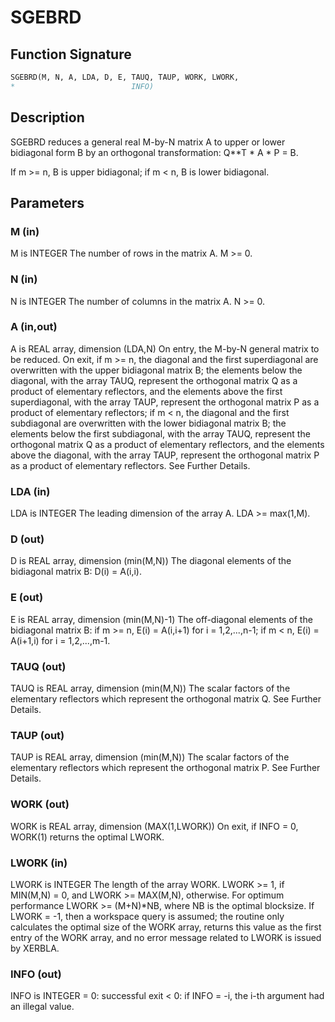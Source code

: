 # SGEBRD

## Function Signature

```fortran
SGEBRD(M, N, A, LDA, D, E, TAUQ, TAUP, WORK, LWORK,
*                          INFO)
```

## Description


 SGEBRD reduces a general real M-by-N matrix A to upper or lower
 bidiagonal form B by an orthogonal transformation: Q**T * A * P = B.

 If m >= n, B is upper bidiagonal; if m < n, B is lower bidiagonal.

## Parameters

### M (in)

M is INTEGER The number of rows in the matrix A. M >= 0.

### N (in)

N is INTEGER The number of columns in the matrix A. N >= 0.

### A (in,out)

A is REAL array, dimension (LDA,N) On entry, the M-by-N general matrix to be reduced. On exit, if m >= n, the diagonal and the first superdiagonal are overwritten with the upper bidiagonal matrix B; the elements below the diagonal, with the array TAUQ, represent the orthogonal matrix Q as a product of elementary reflectors, and the elements above the first superdiagonal, with the array TAUP, represent the orthogonal matrix P as a product of elementary reflectors; if m < n, the diagonal and the first subdiagonal are overwritten with the lower bidiagonal matrix B; the elements below the first subdiagonal, with the array TAUQ, represent the orthogonal matrix Q as a product of elementary reflectors, and the elements above the diagonal, with the array TAUP, represent the orthogonal matrix P as a product of elementary reflectors. See Further Details.

### LDA (in)

LDA is INTEGER The leading dimension of the array A. LDA >= max(1,M).

### D (out)

D is REAL array, dimension (min(M,N)) The diagonal elements of the bidiagonal matrix B: D(i) = A(i,i).

### E (out)

E is REAL array, dimension (min(M,N)-1) The off-diagonal elements of the bidiagonal matrix B: if m >= n, E(i) = A(i,i+1) for i = 1,2,...,n-1; if m < n, E(i) = A(i+1,i) for i = 1,2,...,m-1.

### TAUQ (out)

TAUQ is REAL array, dimension (min(M,N)) The scalar factors of the elementary reflectors which represent the orthogonal matrix Q. See Further Details.

### TAUP (out)

TAUP is REAL array, dimension (min(M,N)) The scalar factors of the elementary reflectors which represent the orthogonal matrix P. See Further Details.

### WORK (out)

WORK is REAL array, dimension (MAX(1,LWORK)) On exit, if INFO = 0, WORK(1) returns the optimal LWORK.

### LWORK (in)

LWORK is INTEGER The length of the array WORK. LWORK >= 1, if MIN(M,N) = 0, and LWORK >= MAX(M,N), otherwise. For optimum performance LWORK >= (M+N)*NB, where NB is the optimal blocksize. If LWORK = -1, then a workspace query is assumed; the routine only calculates the optimal size of the WORK array, returns this value as the first entry of the WORK array, and no error message related to LWORK is issued by XERBLA.

### INFO (out)

INFO is INTEGER = 0: successful exit < 0: if INFO = -i, the i-th argument had an illegal value.

